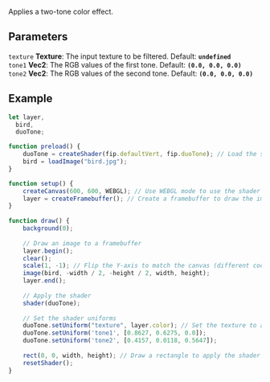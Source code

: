 Applies a two-tone color effect.

## Parameters
`texture` **Texture**: The input texture to be filtered. Default: **`undefined`**
<br>
`tone1` **Vec2**: The RGB values of the first tone. Default: **`(0.0, 0.0, 0.0)`**
<br>
`tone2` **Vec2**: The RGB values of the second tone. Default: **`(0.0, 0.0, 0.0)`**

## Example
```javascript hl_lines="29 30 31"
let layer,
  bird,
  duoTone;

function preload() {
    duoTone = createShader(fip.defaultVert, fip.duoTone); // Load the shader
    bird = loadImage("bird.jpg");
}

function setup() {
    createCanvas(600, 600, WEBGL); // Use WEBGL mode to use the shader
    layer = createFramebuffer(); // Create a framebuffer to draw the image onto
}
  
function draw() {
    background(0);
    
    // Draw an image to a framebuffer 
    layer.begin();
    clear();
    scale(1, -1); // Flip the Y-axis to match the canvas (different coordinate system in framebuffer)
    image(bird, -width / 2, -height / 2, width, height);
    layer.end();
    
    // Apply the shader
    shader(duoTone);
    
    // Set the shader uniforms
    duoTone.setUniform("texture", layer.color); // Set the texture to apply the shader to
    duoTone.setUniform('tone1', [0.8627, 0.6275, 0.0]);
    duoTone.setUniform('tone2', [0.4157, 0.0118, 0.5647]);
    
    rect(0, 0, width, height); // Draw a rectangle to apply the shader to
    resetShader(); 
}
```